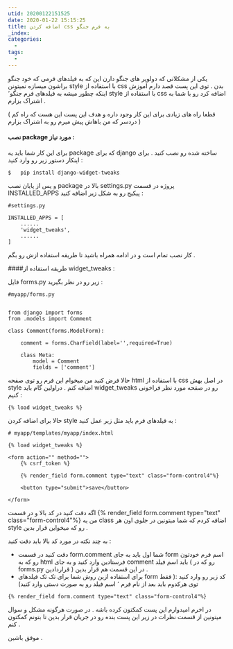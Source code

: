 ```yaml
---
utid: 20200122151525
date: 2020-01-22 15:15:25
title: اضافه کردن css به فرم جنگو
_index:
categories:
  -
tags:
  -
---
```


یکی از مشکلاتی که دولوپر های جنگو دارن این که به فیلدهای فرمی که خود جنگو براشون میسازه نمیتونن style با استفاده از css بدن . توی این پست قصد دارم اموزش اینکه چطور میشه به فیلدهای فرم جنگو٬ style با استفاده از css اضافه کرد رو با شما به اشتراک بزارم .

( قطعا راه های زیادی برای این کار وجود داره و هدف این پست این هست که راه کم دردسر که من باهاش پیش میرم رو به اشتراک بزارم )

#### نصب package مورد نیاز :

برای این کار شما باید یه package که برای django ساخته شده رو نصب کنید . برای اینکار دستور زیر رو وارد کنید :

```
$	pip install django-widget-tweaks
```

و پس از پایان نصب package بالا در settings.py پروژه در قسمت INSTALLED_APPS پیکیج رو به شکل زیر اضافه کنید :

```
#settings.py

INSTALLED_APPS = [
	......
	'widget_tweaks',
	......
]
```

کار نصب تمام است و در ادامه همراه باشید تا طریقه استفاده ازش رو بگم .

####طریقه استفاده از widget_tweaks :

فایل forms.py زیر رو در نظر بگیرید :

```
#myapp/forms.py


from django import forms
from .models import Comment

class Comment(forms.ModelForm):
	
	comment = forms.CharField(label='',required=True)
	
	class Meta:
		model = Comment
		fields = ['comment']
```

حالا فرض کنید من میخوام این فرم رو توی صفحه html با استفاده از css در اصل بهش style اضافه کنم . دراولین گام باید  widget_tweaks رو در صفحه مورد نظر فراخونی کنیم :

```
{% load widget_tweaks %}
```

حالا برای اضافه کردن style به فیلدهای فرم باید مثل زیر عمل کنید :

```
# myapp/templates/myapp/index.html

{% load widget_tweaks %}

<form action="" method="">
	{% csrf_token %}
	
	{% render_field form.comment type="text" class="form-control4"%}
	
	<button type="submit">save</button>
	
</form>
```

اگه دقت کنید در کد بالا و در قسمت {% render_field form.comment type="text" class="form-control4"%}  من یه class اضافه کردم که شما میتونین در جلوی اون هر style رو که میخواین قرار بدین .

 به چند نکته در مورد کد بالا باید دقت کنید :

- دقت کنید در قسمت form.comment شما اول باید به جای form اسم فرم خودتون رو که به html فرستادین وارد کنید و به جای comment باید اسم فیلد ( رو که در forms.py قراردادین ) در این قسمت هم قرار بدین . 
- برای استفاده ازین روش شما برای تک تک فیلدهای form  کد زیر رو وارد کنید :( فقط توی هرکدوم باید بعد از نام فرم ٬ اسم فیلد رو به صورت دستی وارد کنید)

```
{% render_field form.comment type="text" class="form-control4"%}
```



در اخرم امیدوارم این پست کمکتون کرده باشه . در صورت هرگونه مشکل و سوال میتونین از قسمت نظرات در زیر این پست بنده رو در جریان قرار بدین تا بتونم کمکتون کنم .

موفق باشین .